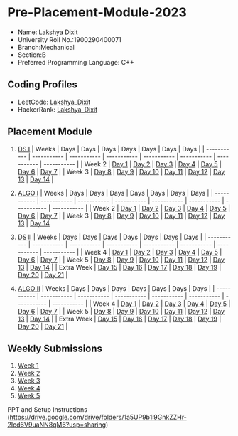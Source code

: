 # Pre-Placement-Module-2023

- Name: Lakshya Dixit
- University Roll No.:1900290400071
- Branch:Mechanical
- Section:B
- Preferred Programming Language: C++

## Coding Profiles
- LeetCode: [Lakshya_Dixit](https://leetcode.com/user9342mQ/)
- HackerRank: [Lakshya_Dixit](https://www.hackerrank.com/lakshya_dixit15)

## Placement Module
1. [DS I](https://github.com/Lakshya1508/Pre-Placement-Module-2023/tree/main/DS%20I)
    | Weeks | Days | Days | Days | Days | Days | Days | Days |
    | ----------- | ----------- | ----------- | ----------- | ----------- | ----------- | ----------- | ----------- | 
    | Week 2 | [Day 1](https://github.com/Lakshya1508/Pre-Placement-Module-2023/tree/main/DS%20I/Day%201) | [Day 2](https://github.com/Lakshya1508/Pre-Placement-Module-2023/tree/main/DS%20I/Day%202) | [Day 3](https://github.com/Lakshya1508/Pre-Placement-Module-2023/tree/main/DS%20I/Day%203) | [Day 4](https://github.com/Lakshya1508/Pre-Placement-Module-2023/tree/main/DS%20I/Day%204) | [Day 5](https://github.com/Lakshya1508/Pre-Placement-Module-2023/tree/main/DS%20I/Day%205) | [Day 6](https://github.com/Lakshya1508/Pre-Placement-Module-2023/tree/main/DS%20I/Day%206) | [Day 7](https://github.com/Lakshya1508/Pre-Placement-Module-2023/tree/main/DS%20I/Day%207) |
    | Week 3 | [Day 8](https://github.com/Lakshya1508/Pre-Placement-Module-2023/tree/main/DS%20I/Day%208) | [Day 9](https://github.com/Lakshya1508/Pre-Placement-Module-2023/tree/main/DS%20I/Day%209) | [Day 10](https://github.com/Lakshya1508/Pre-Placement-Module-2023/tree/main/DS%20I/Day%2010) | [Day 11](https://github.com/Lakshya1508/Pre-Placement-Module-2023/tree/main/DS%20I/Day%2011) | [Day 12](https://github.com/Lakshya1508/Pre-Placement-Module-2023/tree/main/DS%20I/Day%2012) | [Day 13](https://github.com/Lakshya1508/Pre-Placement-Module-2023/tree/main/DS%20I/Day%2013) | [Day 14](https://github.com/Lakshya1508/Pre-Placement-Module-2023/tree/main/DS%20I/Day%2014) |
    
2. [ALGO I](https://github.com/Lakshya1508/Pre-Placement-Module-2023/tree/main/ALGO%20I)
    | Weeks | Days | Days | Days | Days | Days | Days | Days |
    | ----------- | ----------- | ----------- | ----------- | ----------- | ----------- | ----------- | ----------- |
    | Week 2 | [Day 1](https://github.com/Lakshya1508/Pre-Placement-Module-2023/tree/main/ALGO%20I/Day%201) | [Day 2](https://github.com/Lakshya1508/Pre-Placement-Module-2023/tree/main/ALGO%20I/Day%202) | [Day 3](https://github.com/Lakshya1508/Pre-Placement-Module-2023/tree/main/ALGO%20I/Day%203) | [Day 4](https://github.com/Lakshya1508/Pre-Placement-Module-2023/tree/main/ALGO%20I/Day%204) | [Day 5](https://github.com/Lakshya1508/Pre-Placement-Module-2023/tree/main/ALGO%20I/Day%205) | [Day 6](https://github.com/Lakshya1508/Pre-Placement-Module-2023/tree/main/ALGO%20I/Day%206) | [Day 7](https://github.com/Lakshya1508/Pre-Placement-Module-2023/tree/main/ALGO%20I/Day%207) |
    | Week 3 | [Day 8](https://github.com/Lakshya1508/Pre-Placement-Module-2023/tree/main/ALGO%20I/Day%208) | [Day 9](https://github.com/Lakshya1508/Pre-Placement-Module-2023/tree/main/ALGO%20I/Day%209) | [Day 10](https://github.com/Lakshya1508/Pre-Placement-Module-2023/tree/main/ALGO%20I/Day%2010) | [Day 11](https://github.com/Lakshya1508/Pre-Placement-Module-2023/tree/main/ALGO%20I/Day%2011) | [Day 12](https://github.com/Lakshya1508/Pre-Placement-Module-2023/tree/main/ALGO%20I/Day%2012) | [Day 13](https://github.com/Lakshya1508/Pre-Placement-Module-2023/tree/main/ALGO%20I/Day%2013) | [Day 14](https://github.com/Lakshya1508/Pre-Placement-Module-2023/tree/main/ALGO%20I/Day%2014)  
    
3. [DS II](https://github.com/Lakshya1508/Pre-Placement-Module-2023/tree/main/DS%20II)
    | Weeks | Days | Days | Days | Days | Days | Days | Days |
    | ----------- | ----------- | ----------- | ----------- | ----------- | ----------- | ----------- | ----------- |
    | Week 4 | [Day 1](https://github.com/Lakshya1508/Pre-Placement-Module-2023/tree/main/DS%20II/Day%201) | [Day 2](https://github.com/Lakshya1508/Pre-Placement-Module-2023/tree/main/DS%20II/Day%202) | [Day 3](https://github.com/Lakshya1508/Pre-Placement-Module-2023/tree/main/DS%20II/Day%203) | [Day 4](https://github.com/Lakshya1508/Pre-Placement-Module-2023/tree/main/DS%20II/Day%204) | [Day 5](https://github.com/Lakshya1508/Pre-Placement-Module-2023/tree/main/DS%20II/Day%205) | [Day 6](https://github.com/Lakshya1508/Pre-Placement-Module-2023/tree/main/DS%20II/Day%206) | [Day 7](https://github.com/Lakshya1508/Pre-Placement-Module-2023/tree/main/DS%20II/Day%207) | 
    | Week 5 | [Day 8](https://github.com/Lakshya1508/Pre-Placement-Module-2023/tree/main/DS%20II/Day%208) | [Day 9](https://github.com/Lakshya1508/Pre-Placement-Module-2023/tree/main/DS%20II/Day%209) | [Day 10](https://github.com/Lakshya1508/Pre-Placement-Module-2023/tree/main/DS%20II/Day%2010) | [Day 11](https://github.com/Lakshya1508/Pre-Placement-Module-2023/tree/main/DS%20II/Day%2011) | [Day 12](https://github.com/Lakshya1508/Pre-Placement-Module-2023/tree/main/DS%20II/Day%2012) | [Day 13](https://github.com/Lakshya1508/Pre-Placement-Module-2023/tree/main/DS%20II/Day%2013) | [Day 14](https://github.com/Lakshya1508/Pre-Placement-Module-2023/tree/main/DS%20II/Day%2014) |
    | Extra Week | [Day 15](https://github.com/Lakshya1508/Pre-Placement-Module-2023/tree/main/DS%20II/Day%2015) | [Day 16](https://github.com/Lakshya1508/Pre-Placement-Module-2023/tree/main/DS%20II/Day%2016) | [Day 17](https://github.com/Lakshya1508/Pre-Placement-Module-2023/tree/main/DS%20II/Day%2017) | [Day 18](https://github.com/Lakshya1508/Pre-Placement-Module-2023/tree/main/DS%20II/Day%2018) | [Day 19](https://github.com/Lakshya1508/Pre-Placement-Module-2023/tree/main/DS%20II/Day%2019) | [Day 20](https://github.com/Lakshya1508/Pre-Placement-Module-2023/tree/main/DS%20II/Day%2020) | [Day 21](https://github.com/Lakshya1508/Pre-Placement-Module-2023/tree/main/DS%20II/Day%2021) |
    
4. [ALGO II](https://github.com/Lakshya1508/Pre-Placement-Module-2023/tree/main/ALGO%20II)
    | Weeks | Days | Days | Days | Days | Days | Days | Days |
    | ----------- | ----------- | ----------- | ----------- | ----------- | ----------- | ----------- | ----------- |
    | Week 4 | [Day 1](https://github.com/Lakshya1508/Pre-Placement-Module-2023/tree/main/ALGO%20II/Day%201) | [Day 2](https://github.com/Lakshya1508/Pre-Placement-Module-2023/tree/main/ALGO%20II/Day%202) | [Day 3](https://github.com/Lakshya1508/Pre-Placement-Module-2023/tree/main/ALGO%20II/Day%203) | [Day 4](https://github.com/Lakshya1508/Pre-Placement-Module-2023/tree/main/ALGO%20II/Day%204) | [Day 5](https://github.com/Lakshya1508/Pre-Placement-Module-2023/tree/main/ALGO%20II/Day%205) | [Day 6](https://github.com/Lakshya1508/Pre-Placement-Module-2023/tree/main/ALGO%20II/Day%206) | [Day 7](https://github.com/Lakshya1508/Pre-Placement-Module-2023/tree/main/ALGO%20II/Day%207) |
    | Week 5 | [Day 8](https://github.com/Lakshya1508/Pre-Placement-Module-2023/tree/main/ALGO%20II/Day%208) | [Day 9](https://github.com/Lakshya1508/Pre-Placement-Module-2023/tree/main/ALGO%20II/Day%209) | [Day 10](https://github.com/Lakshya1508/Pre-Placement-Module-2023/tree/main/ALGO%20II/Day%2010) | [Day 11](https://github.com/Lakshya1508/Pre-Placement-Module-2023/tree/main/ALGO%20II/Day%2011) | [Day 12](https://github.com/Lakshya1508/Pre-Placement-Module-2023/tree/main/ALGO%20II/Day%2012) | [Day 13](https://github.com/Lakshya1508/Pre-Placement-Module-2023/tree/main/ALGO%20II/Day%2013) | [Day 14](https://github.com/Lakshya1508/Pre-Placement-Module-2023/tree/main/ALGO%20II/Day%2014) |
    | Extra Week | [Day 15](https://github.com/Lakshya1508/Pre-Placement-Module-2023/tree/main/ALGO%20II/Day%2015) | [Day 16](https://github.com/Lakshya1508/Pre-Placement-Module-2023/tree/main/ALGO%20II/Day%2016) | [Day 17](https://github.com/Lakshya1508/Pre-Placement-Module-2023/tree/main/ALGO%20II/Day%2017) | [Day 18](https://github.com/Lakshya1508/Pre-Placement-Module-2023/tree/main/ALGO%20II/Day%2018) | [Day 19](https://github.com/Lakshya1508/Pre-Placement-Module-2023/tree/main/ALGO%20II/Day%2019) | [Day 20](https://github.com/Lakshya1508/Pre-Placement-Module-2023/tree/main/ALGO%20II/Day%2020) | [Day 21](https://github.com/Lakshya1508/Pre-Placement-Module-2023/tree/main/ALGO%20II/Day%2021) |

## Weekly Submissions
1. [Week 1](https://github.com/Lakshya1508/Pre-Placement-Module-2023/tree/main/Weekly%20Submissions/Week%201)
2. [Week 2](https://github.com/Lakshya1508/Pre-Placement-Module-2023/tree/main/Weekly%20Submissions/Week%202)
3. [Week 3](https://github.com/Lakshya1508/Pre-Placement-Module-2023/tree/main/Weekly%20Submissions/Week%203)
4. [Week 4](https://github.com/Lakshya1508/Pre-Placement-Module-2023/tree/main/Weekly%20Submissions/Week%204)
5. [Week 5](https://github.com/Lakshya1508/Pre-Placement-Module-2023/tree/main/Weekly%20Submissions/Week%205)


PPT and Setup Instructions    
(https://drive.google.com/drive/folders/1a5UP9b1i9GnkZZHr-2Icd6V9uaNN8qM6?usp=sharing)
